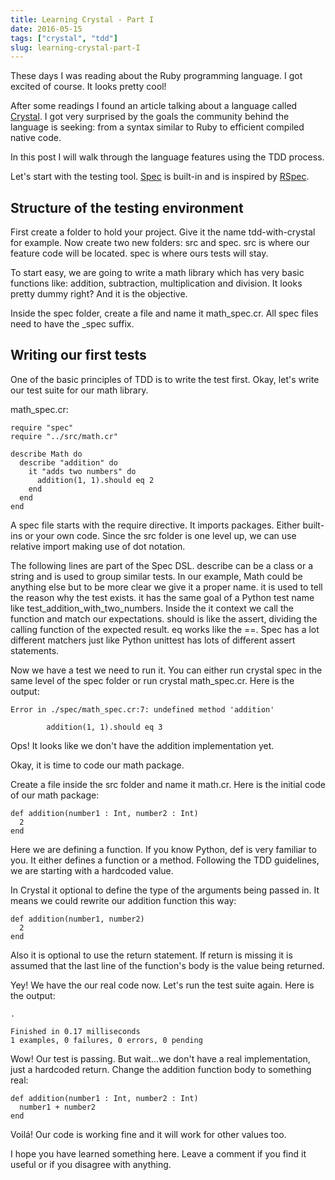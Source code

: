 ```yaml
---
title: Learning Crystal - Part I
date: 2016-05-15
tags: ["crystal", "tdd"]
slug: learning-crystal-part-I
---
```


These days I was reading about the Ruby programming language. I got
excited of course. It looks pretty cool!

After some readings I found an article talking about a language called
[Crystal](http://crystal-lang.org/). I got very surprised by the goals
the community behind the language is seeking: from a syntax similar to
Ruby to efficient compiled native code.

In this post I will walk through the language features using the TDD
process.

Let's start with the testing tool.
[Spec](http://crystal-lang.org/api/Spec.html) is built-in and is
inspired by [RSpec](http://rspec.info/).

## Structure of the testing environment

First create a folder to hold your project. Give it the name
tdd-with-crystal for example. Now create two new folders: src and spec.
src is where our feature code will be located. spec is where ours tests
will stay.

To start easy, we are going to write a math library which has very basic
functions like: addition, subtraction, multiplication and division. It
looks pretty dummy right? And it is the objective.

Inside the spec folder, create a file and name it math\_spec.cr. All
spec files need to have the \_spec suffix.

## Writing our first tests

One of the basic principles of TDD is to write the test first. Okay,
let's write our test suite for our math library.

math\_spec.cr:

``` {.sourceCode .ruby}
require "spec"
require "../src/math.cr"

describe Math do
  describe "addition" do
    it "adds two numbers" do
      addition(1, 1).should eq 2
    end
  end
end
```

A spec file starts with the require directive. It imports packages.
Either built-ins or your own code. Since the src folder is one level up,
we can use relative import making use of dot notation.

The following lines are part of the Spec DSL. describe can be a class or
a string and is used to group similar tests. In our example, Math could
be anything else but to be more clear we give it a proper name. it is
used to tell the reason why the test exists. it has the same goal of a
Python test name like test\_addition\_with\_two\_numbers. Inside the it
context we call the function and match our expectations. should is like
the assert, dividing the calling function of the expected result. eq
works like the ==. Spec has a lot different matchers just like Python
unittest has lots of different assert statements.

Now we have a test we need to run it. You can either run crystal spec in
the same level of the spec folder or run crystal math\_spec.cr. Here is
the output:

``` {.sourceCode .shell}
Error in ./spec/math_spec.cr:7: undefined method 'addition'

        addition(1, 1).should eq 3
```

Ops! It looks like we don't have the addition implementation yet.

Okay, it is time to code our math package.

Create a file inside the src folder and name it math.cr. Here is the
initial code of our math package:

``` {.sourceCode .ruby}
def addition(number1 : Int, number2 : Int)
  2
end
```

Here we are defining a function. If you know Python, def is very
familiar to you. It either defines a function or a method. Following the
TDD guidelines, we are starting with a hardcoded value.

In Crystal it optional to define the type of the arguments being passed
in. It means we could rewrite our addition function this way:

``` {.sourceCode .ruby}
def addition(number1, number2)
  2
end
```

Also it is optional to use the return statement. If return is missing it
is assumed that the last line of the function's body is the value being
returned.

Yey! We have the our real code now. Let's run the test suite again. Here
is the output:

``` {.sourceCode .shell}
.

Finished in 0.17 milliseconds
1 examples, 0 failures, 0 errors, 0 pending
```

Wow! Our test is passing. But wait...we don't have a real
implementation, just a hardcoded return. Change the addition function
body to something real:

``` {.sourceCode .ruby}
def addition(number1 : Int, number2 : Int)
  number1 + number2
end
```

Voilá! Our code is working fine and it will work for other values too.

I hope you have learned something here. Leave a comment if you find it
useful or if you disagree with anything.
